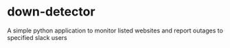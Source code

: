 # down-detector
A simple python application to monitor listed websites and report outages to specified slack users